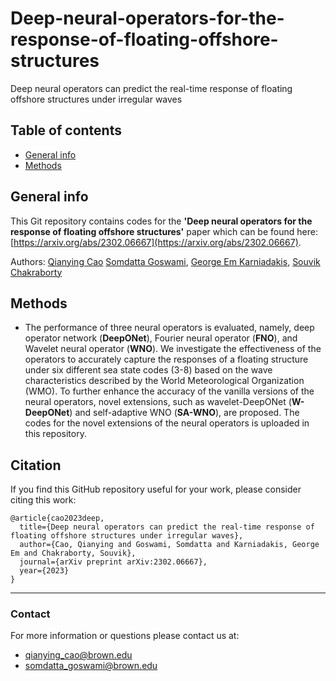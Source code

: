 # Deep-neural-operators-for-the-response-of-floating-offshore-structures
Deep neural operators can predict the real-time response of floating offshore structures under irregular waves

## Table of contents
* [General info](#general-info)
* [Methods](#methods)

## General info

This Git repository contains codes for the **'Deep neural operators for the response of floating offshore structures'** paper which can be found here: [https://arxiv.org/abs/2302.06667](https://arxiv.org/abs/2302.06667).

Authors: [Qianying Cao](https://scholar.google.com/citations?user=wifh8KsAAAAJ&hl=en&oi=ao)
[Somdatta Goswami](https://scholar.google.com/citations?user=GaKrpSkAAAAJ&hl=en&oi=sra), [George Em Karniadakis](https://scholar.google.com/citations?user=yZ0-ywkAAAAJ&hl=en), [Souvik Chakraborty](https://scholar.google.com/citations?user=CoYoAQEAAAAJ&hl=en)

## Methods

* The performance of three neural operators is evaluated, namely, deep operator network (**DeepONet**), Fourier neural operator (**FNO**), and Wavelet neural operator (**WNO**). We investigate the effectiveness of the operators to accurately capture the responses of a floating structure under six different sea state codes (3-8) based on the wave characteristics described by the World Meteorological Organization (WMO). To further enhance the accuracy of the vanilla versions of the neural operators, novel extensions, such as wavelet-DeepONet (**W-DeepONet**) and self-adaptive WNO (**SA-WNO**), are proposed. The codes for the novel extensions of the neural operators is uploaded in this repository.

## Citation

If you find this GitHub repository useful for your work, please consider citing this work:

```
@article{cao2023deep,
  title={Deep neural operators can predict the real-time response of floating offshore structures under irregular waves},
  author={Cao, Qianying and Goswami, Somdatta and Karniadakis, George Em and Chakraborty, Souvik},
  journal={arXiv preprint arXiv:2302.06667},
  year={2023}
}
```
______________________

### Contact
For more information or questions please contact us at:   
* qianying_cao@brown.edu
* somdatta_goswami@brown.edu
